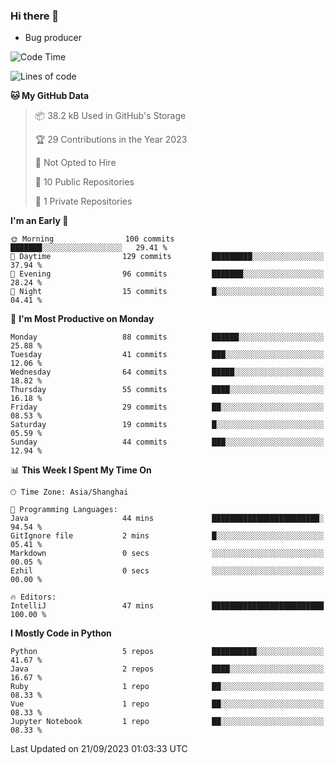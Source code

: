 ### Hi there 👋
* Bug producer
<!--START_SECTION:waka-->
![Code Time](http://img.shields.io/badge/Code%20Time-913%20hrs%2036%20mins-blue)

![Lines of code](https://img.shields.io/badge/From%20Hello%20World%20I%27ve%20Written-79.9%20thousand%20lines%20of%20code-blue)

**🐱 My GitHub Data** 

> 📦 38.2 kB Used in GitHub's Storage 
 > 
> 🏆 29 Contributions in the Year 2023
 > 
> 🚫 Not Opted to Hire
 > 
> 📜 10 Public Repositories 
 > 
> 🔑 1 Private Repositories 
 > 
**I'm an Early 🐤** 

```text
🌞 Morning                100 commits         ███████░░░░░░░░░░░░░░░░░░   29.41 % 
🌆 Daytime                129 commits         █████████░░░░░░░░░░░░░░░░   37.94 % 
🌃 Evening                96 commits          ███████░░░░░░░░░░░░░░░░░░   28.24 % 
🌙 Night                  15 commits          █░░░░░░░░░░░░░░░░░░░░░░░░   04.41 % 
```
📅 **I'm Most Productive on Monday** 

```text
Monday                   88 commits          ██████░░░░░░░░░░░░░░░░░░░   25.88 % 
Tuesday                  41 commits          ███░░░░░░░░░░░░░░░░░░░░░░   12.06 % 
Wednesday                64 commits          █████░░░░░░░░░░░░░░░░░░░░   18.82 % 
Thursday                 55 commits          ████░░░░░░░░░░░░░░░░░░░░░   16.18 % 
Friday                   29 commits          ██░░░░░░░░░░░░░░░░░░░░░░░   08.53 % 
Saturday                 19 commits          █░░░░░░░░░░░░░░░░░░░░░░░░   05.59 % 
Sunday                   44 commits          ███░░░░░░░░░░░░░░░░░░░░░░   12.94 % 
```


📊 **This Week I Spent My Time On** 

```text
🕑︎ Time Zone: Asia/Shanghai

💬 Programming Languages: 
Java                     44 mins             ████████████████████████░   94.54 % 
GitIgnore file           2 mins              █░░░░░░░░░░░░░░░░░░░░░░░░   05.41 % 
Markdown                 0 secs              ░░░░░░░░░░░░░░░░░░░░░░░░░   00.05 % 
Ezhil                    0 secs              ░░░░░░░░░░░░░░░░░░░░░░░░░   00.00 % 

🔥 Editors: 
IntelliJ                 47 mins             █████████████████████████   100.00 % 
```

**I Mostly Code in Python** 

```text
Python                   5 repos             ██████████░░░░░░░░░░░░░░░   41.67 % 
Java                     2 repos             ████░░░░░░░░░░░░░░░░░░░░░   16.67 % 
Ruby                     1 repo              ██░░░░░░░░░░░░░░░░░░░░░░░   08.33 % 
Vue                      1 repo              ██░░░░░░░░░░░░░░░░░░░░░░░   08.33 % 
Jupyter Notebook         1 repo              ██░░░░░░░░░░░░░░░░░░░░░░░   08.33 % 
```




 Last Updated on 21/09/2023 01:03:33 UTC
<!--END_SECTION:waka-->
